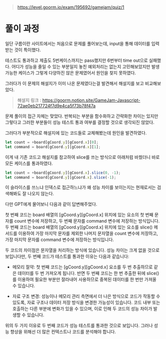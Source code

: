 > https://level.goorm.io/exam/195692/gamejam/quiz/1


# 풀이 과정

일단 구름이란 사이트에서는 처음으로 문제를 풀어보는데,
input을 통해 데이터를 입력 받는 것이 특이했다.

테스트도 통과하고 제출도 5번케이스까지는 pass했지만 6번부터 time out으로 실패했다.
어디가 성능을 줄일 수 있는 부분일지 놓친 예외처리는 없는지 고민해보았지만
발생가능한 케이스가 그렇게 다양하진 않은 문제였어서 원인을 찾지 못하였다.

그러다가 이 문제의 해설지가 이미 나온 문제였다는걸 발견해서 해설지를 보고 비교해보았다.

> 해설지 링크 : https://goorm.notion.site/GameJam-Javascript-72ae0eb217724f7d9e4ca5f73b78f47a

문제 풀이의 접근 자체는 맞았다.
반복되는 부분을 함수화하고 간략화한 차이는 있지만 그렇다고 그러한 부분들이 성능 테스트 통과 여부를 결정할 것으로 생각되진 않았다.

그러다가 부분적으로 해설지에 있는 코드들로 교체해봤는데 원인을 발견하였다.

```js
let count = +board[gCoord.y][gCoord.x][0];
let command = board[gCoord.y][gCoord.x][1];
```

이게 내 기존 코드고 해설지를 참고하여 slice를 쓰는 방식으로 아래처럼 바꿨더니 바로 모든 케이스를 통과하였다.

```js
let count = +board[gCoord.y][gCoord.x].slice(0, -1);
let command = board[gCoord.y][gCoord.x].slice(-1);
```

이 슬라이스를 쓰느냐 인덱스로 접근하느냐가 왜 성능 차이를 보이는지는 현재로서는 검색해봐도 잘 나오지 않는다.

다만 GPT에게 물어보니
다음과 같이 답변해주었다.


첫 번째 코드는 board 배열의 [gCoord.y][gCoord.x] 위치에 있는 요소의 첫 번째 문자를 count 변수에 저장하고, 두 번째 문자를 command 변수에 저장하는 방식입니다.
두 번째 코드는 board 배열의 [gCoord.y][gCoord.x] 위치에 있는 요소를 slice() 메서드를 이용하여 가장 마지막 문자를 제외한 나머지 문자열을 count 변수에 저장하고, 가장 마지막 문자를 command 변수에 저장하는 방식입니다.

두 코드의 차이점은 문자열을 처리하는 방식에 있습니다. 성능 차이는 크게 없을 것으로 보입니다만, 두 번째 코드가 테스트를 통과한 이유는 다음과 같습니다:

- 메모리 절약: 첫 번째 코드는 [gCoord.y][gCoord.x] 요소를 두 번 추출하므로 같은 데이터를 두 번 가져오게 됩니다. 반면 두 번째 코드는 한 번 추출한 뒤에 slice()를 이용하여 필요한 부분만 잘라내어 사용하므로 중복된 데이터를 한 번만 가져올 수 있습니다.

- 자료 구조 변경: 성능이나 메모리 관리 측면에서 더 나은 방식으로 코드가 작동할 수 있도록, 자료 구조나 데이터 저장 방식을 변경한 가능성이 있습니다. 코드 내부 또는 호출하는 다른 부분에 변화가 있을 수 있으며, 이로 인해 두 코드의 성능 차이가 발생할 수 있습니다.

위의 두 가지 이유로 두 번째 코드가 성능 테스트를 통과한 것으로 보입니다. 그러나 성능 향상을 위해선 더 많은 컨텍스트나 코드를 분석해야 합니다.